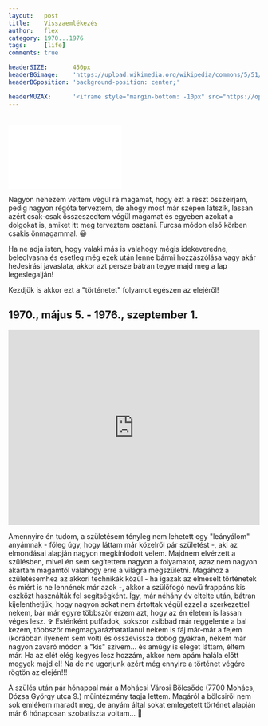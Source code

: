 ```yaml
---
layout:   post
title:    Visszaemlékezés
author:   flex
category: 1970...1976
tags:     [life]
comments: true

headerSIZE:       450px
headerBGimage:    'https://upload.wikimedia.org/wikipedia/commons/5/51/Small_Red_Rose.JPG'
headerBGposition: 'background-position: center;'

headerMUZAX:      '<iframe style="margin-bottom: -10px" src="https://open.spotify.com/embed/track/6fMZJZqhauwGrwobkPZVJ7?utm_source=generator" width="100%" height="80" frameBorder="0" allowfullscreen="" allow="autoplay; clipboard-write; encrypted-media; fullscreen; picture-in-picture"></iframe>'
---
```


<div class="rightbox" style="width: 45%; margin-top: 33px;"><div style="position: relative; width: 100%; height: 0; padding-bottom: 56.25%;">
<iframe class="shadow" style="position: absolute; width: 100%; height: 100%;" src="//fave.api.cnn.io/v1/fav/?video=fashion/2020/04/08/twin-peaks-remember-when-lon-orig.cnn&customer=cnn&edition=international&env=prod" frameborder="0"></iframe></div></div>

<span class="initial">N</span>agyon nehezem vettem végül rá magamat, hogy ezt a részt összeírjam, pedig nagyon régóta terveztem, de ahogy most már szépen látszik, lassan azért csak-csak összeszedtem végül magamat és egyeben azokat a dolgokat is, amiket itt meg terveztem osztani. Furcsa módon első körben csakis önmagammal. 😀

Ha ne adja isten, hogy valaki más is valahogy mégis idekeveredne, beleolvasna és esetleg még ezek után lenne bármi hozzászólása vagy akár heJesírási javaslata, akkor azt persze bátran tegye majd meg a lap legeslegalján!

<!-- break -->

Kezdjük is akkor ezt a "történetet" folyamot egészen az elejéről!

## 1970., május 5. - 1976., szeptember 1.

<div class="rightbox" style="margin-top: 5px;"><iframe class="	shadow" src="https://open.spotify.com/embed/album/3YRB5HRzzcxxUbBMjnibcf" width="100%" height="390" frameborder="0" allowtransparency="true" allow="encrypted-media"></iframe></div>

Amennyire én tudom, a születésem tényleg nem lehetett egy "leányálom" anyámnak - főleg úgy, hogy láttam már közelről pár születést -, aki az elmondásai alapján nagyon megkínlódott velem. Majdnem elvérzett a szülésben, mivel én sem segítettem nagyon a folyamatot, azaz nem nagyon akartam magamtól valahogy erre a világra megszületni. Magához a születésemhez az akkori technikák közül - ha igazak az elmesélt történetek és miért is ne lennének már azok -, akkor a szülőfogó nevű frappáns kis eszközt használták fel  segítségként.
Így, már néhány év eltelte után, bátran kijelenthetjük, hogy nagyon sokat nem ártottak végül ezzel a szerkezettel nekem, bár már egyre többször érzem azt, hogy az én életem is lassan véges lesz. ✞ Esténként puffadok, sokszor zsibbad már reggelente a bal kezem, többször megmagyarázhatatlanul nekem is fáj már-már a fejem (korábban ilyenem sem volt) és összevissza dobog gyakran, nekem már nagyon zavaró módon a "kis" szívem... és amúgy is eleget láttam, éltem már. Ha az elét elég kegyes lesz hozzám, akkor nem apám halála előtt megyek majd el! Na de ne ugorjunk azért még ennyire a történet végére rögtön az elején!!!

A szülés után pár hónappal már a Mohácsi Városi Bölcsőde (7700 Mohács, Dózsa György utca 9.) műintézmény tagja lettem. Magáról a bölcsiről nem sok emlékem maradt meg, de anyám által sokat emlegetett történet alapján már 6 hónaposan szobatiszta voltam... 🤣